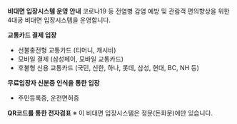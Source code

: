 **비대면 입장시스템 운영 안내**
코로나19 등 전염병 감염 예방 및 관람객 편의향상을 위한 4대궁 비대면 입장시스템을 운영합니다.

**교통카드 결제 입장**
- 선불충전형 교통카드 (티머니, 캐시비)
- 모바일 결제 (삼성페이, 모바일 교통카드)
- 후불형 신용 교통카드 (국민, 신한, 하나, 롯데, 삼성, 현대, BC, NH 등)

**무료입장자 신분증 인식을 통한 입장**
- 주민등록증, 운전면허증

**QR코드를 통한 전자검표**
※ 이 비대면 입장시스템은 정문(돈화문)에만 있습니다.